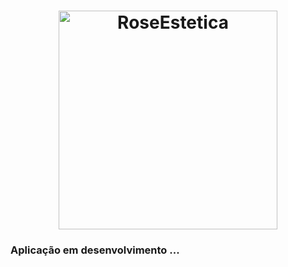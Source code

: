 <h1 align="center">
    <img alt="RoseEstetica" src=".github/logo.png" width="350px" />
</h1>
<h3>Aplicação em desenvolvimento ...</h3>
